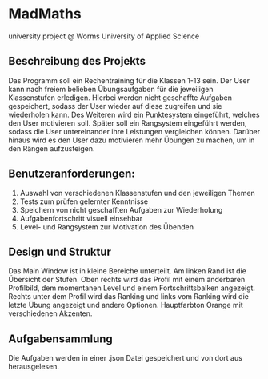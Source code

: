 # MadMaths
university project @ Worms University of Applied Science

## Beschreibung des Projekts
Das Programm soll ein Rechentraining für die Klassen 1-13 sein. Der User kann nach freiem belieben Übungsaufgaben für die jeweiligen Klassenstufen erledigen. Hierbei werden nicht geschaffte Aufgaben gespeichert, sodass der User wieder auf diese zugreifen und sie wiederholen kann. Des Weiteren wird ein Punktesystem eingeführt, welches den User motivieren soll.
Später soll ein Rangsystem eingeführt werden, sodass die User untereinander ihre Leistungen vergleichen können. Darüber hinaus wird es den User dazu motivieren mehr Übungen zu machen, um in den Rängen aufzusteigen.

## Benutzeranforderungen:
1.	Auswahl von verschiedenen Klassenstufen und den jeweiligen Themen
2.	Tests zum prüfen gelernter Kenntnisse
3.	Speichern von nicht geschafften Aufgaben zur Wiederholung
4.	Aufgabenfortschritt visuell einsehbar
5.	Level- und Rangsystem zur Motivation des Übenden

## Design und Struktur
Das Main Window ist in kleine Bereiche unterteilt.
Am linken Rand ist die Übersicht der Stufen. Oben rechts wird das Profil mit einem änderbaren Profilbild, dem momentanen Level und einem Fortschrittsbalken angezeigt. Rechts unter dem Profil wird das Ranking und links vom Ranking wird die letzte Übung angezeigt und andere Optionen.
Hauptfarbton Orange mit verschiedenen Akzenten.

## Aufgabensammlung
Die Aufgaben werden in einer .json Datei gespeichert und von dort aus herausgelesen.
